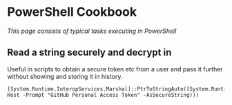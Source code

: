 # PowerShell Cookbook

_This page consists of typical tasks executing in PowerShell_

## Read a string securely and decrypt in

Useful in scripts to obtain a secure token etc from a user and pass it further without showing and storing it in history.

```pwsh
[System.Runtime.InteropServices.Marshal]::PtrToStringAuto([System.Runtime.InteropServices.Marshal]::SecureStringToBSTR((Read-Host -Prompt "GitHub Personal Access Token" -AsSecureString)))
```
